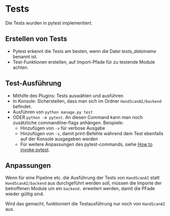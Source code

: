 # Tests

Die Tests wurden in pytest implementiert.

## Erstellen von Tests

- Pytest erkennt die Tests am besten, wenn die Datei *tests_dateiname* benannt ist.
- Test-Funktionen erstellen, auf Import-Pfade für zu testende Module achten.

## Test-Ausführung

- Mithilfe des Plugins: Tests auswählen und ausführen
- In Konsole: Sicherstellen, dass man sich im Ordner `HandScanAI/backend` befindet.
- Ausführen von `python manage.py test`
- ODER `python -m pytest`. An diesen Command kann man noch zusätzliche commandline-flags anhängen. Beispiele:
  - Hinzufügen von `-v` für verbose Ausgabe
  - Hinzufügen von `-s`, damit print-Befehle während dem Test ebenfalls auf der Konsole ausgegeben werden
  - Für weitere Anpassungen des pytest-commands, siehe [How to invoke pytest](https://docs.pytest.org/en/stable/how-to/usage.html).

## Anpassungen

Wenn für eine Pipeline etc. die Ausführung der Tests von `HandScanAI` statt `HandScanAI/backend` aus durchgeführt werden soll, müssen die Importe der betroffenen Module um ein `backend.` erweitert werden, damit die PFade wieder gültig sind.

Wird das gemacht, funktioniert die Testausführung nur noch von `HandScanAI` aus.
